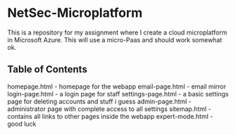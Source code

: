# NetSec-Microplatform
This is a repository for my assignment where I create a cloud microplatform in Microsoft Azure.
This will use a micro-Paas and should work somewhat ok.

## Table of Contents
homepage.html - homepage for the webapp
email-page.html - email mirror
login-page.html - a login page for staff
settings-page.html - a basic settings page for deleting accounts and stuff i guess
admin-page.html - administrator page with complete access to all settings
sitemap.html - contains all links to other pages inside the webapp
expert-mode.html - good luck
